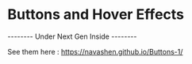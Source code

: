 # Buttons and Hover Effects

-------- Under Next Gen Inside --------


See them here : https://navashen.github.io/Buttons-1/
